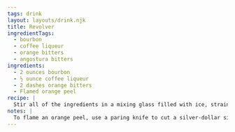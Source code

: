 ```yaml
---
tags: drink
layout: layouts/drink.njk
title: Revolver
ingredientTags:
  - bourbon
  - coffee liqueur
  - orange bitters
  - angostura bitters
ingredients:
  - 2 ounces bourbon
  - ½ ounce coffee liqueur
  - 2 dashes orange bitters
  - Flamed orange peel
recipe: |
  Stir all of the ingredients in a mixing glass filled with ice, strain into a chilled coupe glass. Flame an orange peel over the drink.
notes: |
  To flame an orange peel, use a paring knife to cut a silver-dollar sized tangent circle off an orange. Light a wooden match and hover it several inches above the cocktail at a 45°angle. Sharply squeeze the pith-side of the peel a few inches from the flames so the essential oils spray from the rind to create a quick flashpoint over the cocktail. [This video](https://www.youtube.com/watch?v=Fc6WEdQjZiQ) demonstrates the technique.
---
```

